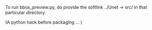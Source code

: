 To run bbox_preview.py, do provide the softlink 
   ../Unet -> src/
in that particular directory.

(A python hack before packaging ... )
